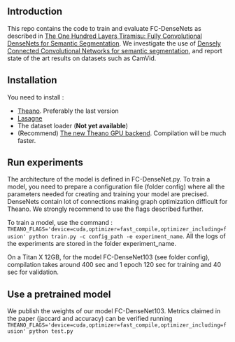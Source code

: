 ## Introduction

This repo contains the code to train and evaluate FC-DenseNets as described in [The One Hundred Layers Tiramisu:
Fully Convolutional DenseNets for Semantic Segmentation](https://arxiv.org/abs/1611.09326.). We investigate the use of [Densely Connected Convolutional Networks for semantic segmentation](https://arxiv.org/abs/1608.06993), and report state of the art results on datasets such as CamVid.

## Installation


You need to install :
- [Theano](https://github.com/Theano/Theano). Preferably the last version
- [Lasagne](https://github.com/Lasagne/Lasagne)
- The dataset loader (**Not yet available**)
- (Recommend) [The new Theano GPU backend](https://github.com/Theano/libgpuarray). Compilation will be much faster.

## Run experiments

The architecture of the model is defined in FC-DenseNet.py. To train a model, you need to prepare a configuration file (folder config) where all the parameters needed for creating and training your model are precised. DenseNets contain lot of connections making graph optimization difficult for Theano. We strongly recommend to use the flags described further.

To train a model, use the command : `THEANO_FLAGS='device=cuda,optimizer=fast_compile,optimizer_including=fusion' python train.py -c config_path -e experiment_name`. All the logs of the experiments are stored in the folder experiment_name.

On a Titan X 12GB, for the model FC-DenseNet103 (see folder config), compilation takes around 400 sec and 1 epoch 120 sec for training and 40 sec for validation.

## Use a pretrained model

We publish the weights of our model FC-DenseNet103. Metrics claimed in the paper (jaccard and accuracy) can be verified running 
`THEANO_FLAGS='device=cuda,optimizer=fast_compile,optimizer_including=fusion' python test.py`





